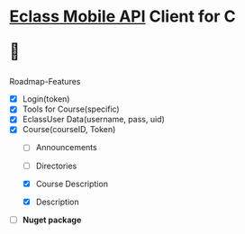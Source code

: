 # [Eclass Mobile API](https://dev.openeclass.org/projects/openeclass/wiki/%CE%A7%CF%81%CE%AE%CF%83%CE%B7_%CF%84%CE%BF%CF%85_Mobile_API) Client for C<p>&#0023;</p>
Roadmap-Features

- [x] Login(token)
- [x] Tools for Course(specific)
- [x] EclassUser Data(username, pass, uid)
- [x] Course(courseID, Token)
	- [ ] Announcements

	- [ ] Directories
    
    - [x] Course Description
    
    - [x] Description
- [ ] **Nuget package**